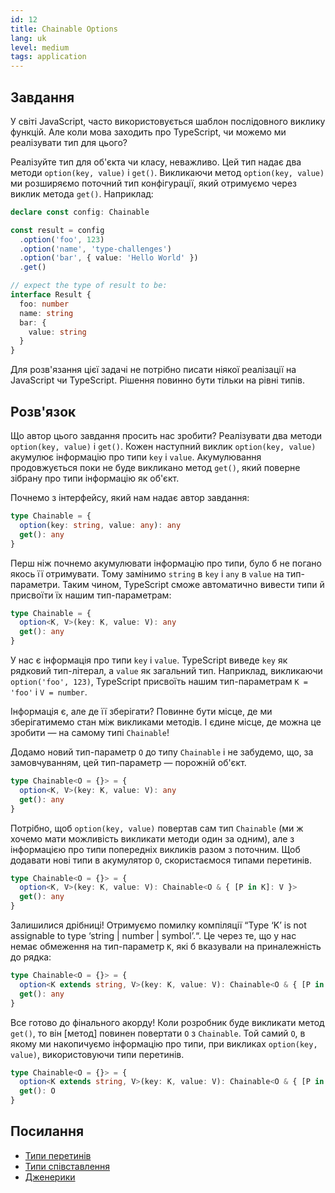 ```yaml
---
id: 12
title: Chainable Options
lang: uk
level: medium
tags: application
---
```


## Завдання

У світі JavaScript, часто використовується шаблон послідовного виклику функцій.
Але коли мова заходить про TypeScript, чи можемо ми реалізувати тип для цього?

Реалізуйте тип для об'єкта чи класу, неважливо.
Цей тип надає два методи `option(key, value)` і `get()`.
Викликаючи метод `option(key, value)` ми розширяємо поточний тип конфігурації, який отримуємо через виклик метода `get()`.
Наприклад:

```typescript
declare const config: Chainable

const result = config
  .option('foo', 123)
  .option('name', 'type-challenges')
  .option('bar', { value: 'Hello World' })
  .get()

// expect the type of result to be:
interface Result {
  foo: number
  name: string
  bar: {
    value: string
  }
}
```

Для розв'язання цієї задачі не потрібно писати ніякої реалізації на JavaScript чи TypeScript.
Рішення повинно бути тільки на рівні типів.

## Розв'язок

Що автор цього завдання просить нас зробити?
Реалізувати два методи `option(key, value)` і `get()`.
Кожен наступний виклик `option(key, value)` акумулює інформацію про типи `key` і `value`.
Акумулювання продовжується поки не буде викликано метод `get()`, який поверне зібрану про типи інформацію як об'єкт.

Почнемо з інтерфейсу, який нам надає автор завдання:

```typescript
type Chainable = {
  option(key: string, value: any): any
  get(): any
}
```

Перш ніж почнемо акумулювати інформацію про типи, було б не погано якось її отримувати.
Тому замінимо `string` в `key` і `any` в `value` на тип-параметри.
Таким чином, TypeScript сможе автоматично вивести типи й присвоїти їх нашим тип-параметрам:

```typescript
type Chainable = {
  option<K, V>(key: K, value: V): any
  get(): any
}
```

У нас є інформація про типи `key` і `value`.
TypeScript виведе `key` як рядковий тип-літерал, а `value` як загальний тип.
Наприклад, викликаючи `option('foo', 123)`, TypeScript присвоїть нашим тип-параметрам `K = 'foo'` і `V = number`.

Інформація є, але де її зберігати?
Повинне бути місце, де ми зберігатимемо стан між викликами методів.
І єдине місце, де можна це зробити — на самому типі `Chainable`!

Додамо новий тип-параметр `O` до типу `Chainable` і не забудемо, що, за замовчуванням, цей тип-параметр — порожній об'єкт.

```typescript
type Chainable<O = {}> = {
  option<K, V>(key: K, value: V): any
  get(): any
}
```

Потрібно, щоб `option(key, value)` повертав сам тип `Chainable` (ми ж хочемо мати можливість викликати методи один за одним), але з інформацією про типи попередніх викликів разом з поточним.
Щоб додавати нові типи в акумулятор `O`, скористаємося типами перетинів.

```typescript
type Chainable<O = {}> = {
  option<K, V>(key: K, value: V): Chainable<O & { [P in K]: V }>
  get(): any
}
```

Залишилися дрібниці!
Отримуємо помилку компіляції “Type ‘K’ is not assignable to type ‘string | number | symbol’.“.
Це через те, що у нас немає обмеження на тип-параметр `K`, які б вказували на приналежність до рядка:

```typescript
type Chainable<O = {}> = {
  option<K extends string, V>(key: K, value: V): Chainable<O & { [P in K]: V }>
  get(): any
}
```

Все готово до фінального акорду!
Коли розробник буде викликати метод `get()`, то він [метод] повинен повертати `O` з `Chainable`.
Той самий `O`, в якому ми накопичуємо інформацію про типи, при викликах `option(key, value)`, використовуючи типи перетинів.

```typescript
type Chainable<O = {}> = {
  option<K extends string, V>(key: K, value: V): Chainable<O & { [P in K]: V }>
  get(): O
}
```

## Посилання

- [Типи перетинів](https://www.typescriptlang.org/docs/handbook/unions-and-intersections.html#intersection-types)
- [Типи співставлення](https://www.typescriptlang.org/docs/handbook/advanced-types.html#mapped-types)
- [Дженерики](https://www.typescriptlang.org/docs/handbook/generics.html)
